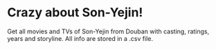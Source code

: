 # Crazy about Son-Yejin!
Get all movies and TVs of Son-Yejin from Douban with casting, ratings, years and storyline.
All info are stored in a .csv file.
